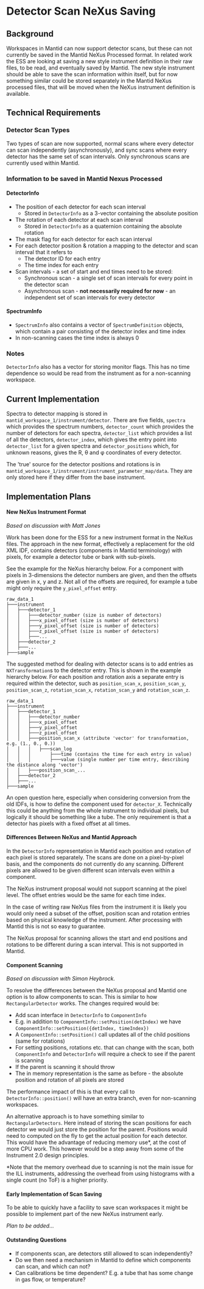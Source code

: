 Detector Scan NeXus Saving
==========================

## Background

Workspaces in Mantid can now support detector scans, but these can not currently be saved in the Mantid NeXus Processed format. In related work the ESS are looking at saving a new style instrument definition in their raw files, to be read, and eventually saved by Mantid. The new style instrument should be able to save the scan information within itself, but for now something similar could be stored separately in the Mantid NeXus processed files, that will be moved when the NeXus instrument definition is available.

## Technical Requirements

### Detector Scan Types

Two types of scan are now supported, normal scans where every detector can scan independently (asynchronously), and sync scans where every detector has the same set of scan intervals. Only synchronous scans are currently used within Mantid.

### Information to be saved in Mantid Nexus Processed

#### DetectorInfo

* The position of each detector for each scan interval
  * Stored in `DetectorInfo` as a 3-vector containing the absolute position
* The rotation of each detector at each scan interval
  * Stored in `DetectorInfo` as a quaternion containing the absolute rotation
* The mask flag for each detector for each scan interval
* For each detector position & rotation a mapping to the detector and scan interval that it refers to
  * The detector ID for each entry
  * The time index for each entry
* Scan intervals - a set of start and end times need to be stored:
  * Synchronous scan - a single set of scan intervals for every point in the detector scan
  * Asynchronous scan - **not necessarily required for now** - an independent set of scan intervals for every detector

#### SpectrumInfo

 * `SpectrumInfo` also contains a vector of `SpectrumDefinition` objects, which contain a pair consisting of the detector index and time index
 * In non-scanning cases the time index is always 0

### Notes

`DetectorInfo` also has a vector for storing monitor flags. This has no time dependence so would be read from the instrument as for a non-scanning workspace.

## Current Implementation

Spectra to detector mapping is stored in `mantid_workspace_1/instrument/detector`. There are five fields, `spectra` which provides the spectrum numbers, `detector_count` which provides the number of detectors for each spectra, `detector_list` which provides a list of all the detectors, `detector_index`, which gives the entry point into `detector_list` for a given spectra and `detector_positions` which, for unknown reasons, gives the R, &theta; and &phi; coordinates of every detector.

The 'true' source for the detector positions and rotations is in `mantid_workspace_1/instrument/instrument_parameter_map/data`. They are only stored here if they differ from the base instrument.


## Implementation Plans

#### New NeXus Instrument Format

_Based on discussion with Matt Jones_

Work has been done for the ESS for a new instrument format in the NeXus files. The approach in the new format, effectively a replacement for the old XML IDF, contains detectors (components in Mantid terminology) with pixels, for example a detector tube or bank with sub-pixels.

See the example for the NeXus hierarchy below. For a component with pixels in 3-dimensions the detector numbers are given, and then the offsets are given in x, y and z. Not all of the offsets are required, for example a tube might only require the `y_pixel_offset` entry.

```
raw_data_1
├───instrument
│   ├───detector_1
│   │   ├───detector_number (size is number of detectors)
│   │   ├───x_pixel_offset (size is number of detectors)
│   │   ├───y_pixel_offset (size is number of detectors)
│   │   ├───z_pixel_offset (size is number of detectors)
│   │   ├───...
│   ├───detector_2
│   ├───...
├───sample
```

The suggested method for dealing with detector scans is to add entries as `NXTransformation`s to the detector entry. This is shown in the example hierarchy below. For each position and rotation axis a separate entry is required within the detector, such as `position_scan_x`, `position_scan_y`, `position_scan_z`, `rotation_scan_x`, `rotation_scan_y` and `rotation_scan_z`.

```
raw_data_1
├───instrument
│   ├───detector_1
│   │   ├───detector_number
│   │   ├───x_pixel_offset
│   │   ├───y_pixel_offset
│   │   ├───z_pixel_offset
│   │   ├───position_scan_x (attribute 'vector' for transformation, e.g. (1., 0., 0.))
│   │   │   ├───scan_log
│   │   │       ├───time (contains the time for each entry in value)
│   │   │       ├───value (single number per time entry, describing the distance along 'vector')
│   │   ├───position_scan_...
│   ├───detector_2
│   ├───...
├───sample
```

An open question here, especially when considering conversion from the old IDFs, is how to define the component used for `detector_X`. Technically this could be anything from the whole instrument to individual pixels, but logically it should be something like a tube. The only requirement is that a detector has pixels with a fixed offset at all times.

#### Differences Between NeXus and Mantid Approach

In the `DetectorInfo` representation in Mantid each position and rotation of each pixel is stored separately. The scans are done on a pixel-by-pixel basis, and the components do not currently do any scanning. Different pixels are allowed to be given different scan intervals even within a component.

The NeXus instrument proposal would not support scanning at the pixel level. The offset entries would be the same for each time index.

In the case of writing raw NeXus files from the instrument it is likely you would only need a subset of the offset, position scan and rotation entries based on physical knowledge of the instrument. After processing with Mantid this is not so easy to guarantee.

The NeXus proposal for scanning allows the start and end positions and rotations to be different during a scan interval. This is not supported in Mantid.

#### Component Scanning

_Based on discussion with Simon Heybrock._

To resolve the differences between the NeXus proposal and Mantid one option is to allow components to scan. This is similar to how `RectangularDetector` works. The changes required would be:

* Add scan interface in `DetectorInfo` to `ComponentInfo`
 * E.g. in addition to `ComponentInfo::setPosition(detIndex)` we have `ComponentInfo::setPosition({detIndex, timeIndex})`
 * A `ComponentInfo::setPosition()` call updates all of the child positions (same for rotations)
* For setting positions, rotations etc. that can change with the scan, both `ComponentInfo` and `DetectorInfo` will require a check to see if the parent is scanning
 * If the parent is scanning it should throw
* The in memory representation is the same as before - the absolute position and rotation of all pixels are stored

The performance impact of this is that every call to `DetectorInfo::position()` will have an extra branch, even for non-scanning workspaces.

An alternative approach is to have something similar to `RectangularDetectors`. Here instead of storing the scan positions for each detector we would just store the position for the parent. Positions would need to computed on the fly to get the actual position for each detector. This would have the advantage of reducing memory use*, at the cost of more CPU work. This however would be a step away from some of the Instrument 2.0 design principles.

*Note that the memory overhead due to scanning is not the main issue for the ILL instruments, addressing the overhead from using histograms with a  single count (no ToF) is a higher priority.

#### Early Implementation of Scan Saving

To be able to quickly have a facility to save scan workspaces it might be possible to implement part of the new NeXus instrument early.

_Plan to be added..._

#### Outstanding Questions

* If components scan, are detectors still allowed to scan independently? 
 * Do we then need a mechanism in Mantid to define which components can scan, and which can not?
* Can calibrations be time dependent? E.g. a tube that has some change in gas flow, or temperature?

